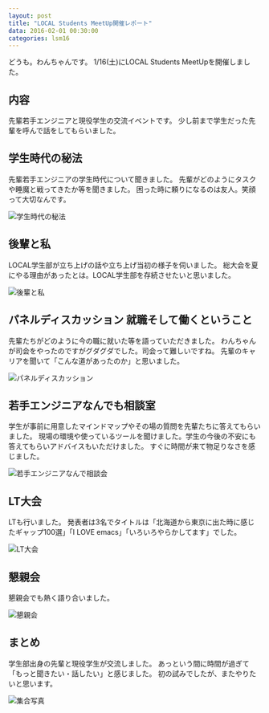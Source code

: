 ```yaml
---
layout: post
title: "LOCAL Students MeetUp開催レポート"
data: 2016-02-01 00:30:00
categories: lsm16
---
```


どうも。わんちゃんです。  1/16(土)にLOCAL Students MeetUpを開催しました。

## 内容
 先輩若手エンジニアと現役学生の交流イベントです。   少し前まで学生だった先輩を呼んで話をしてもらいました。

## 学生時代の秘法
 先輩若手エンジニアの学生時代について聞きました。  先輩がどのようにタスクや睡魔と戦ってきたか等を聞きました。  困った時に頼りになるのは友人。笑顔って大切なんです。

![学生時代の秘法](/static/img/lsm2016/dsc_5943_24359393271_o.jpg)

## 後輩と私
 LOCAL学生部が立ち上げの話や立ち上げ当初の様子を伺いました。  総大会を夏にやる理由があったとは。LOCAL学生部を存続させたいと思いました。

![後輩と私](/static/img/lsm2016/dsc_5967_24333535412_o.jpg)

## パネルディスカッション 就職そして働くということ
 先輩たちがどのように今の職に就いた等を語っていただきました。  わんちゃんが司会をやったのですがグダグダでした。司会って難しいですね。  先輩のキャリアを聞いて「こんな道があったのか」と思いました。

![パネルディスカッション](/static/img/lsm2016/dsc_5988_23814996463_o.jpg)

## 若手エンジニアなんでも相談室
 学生が事前に用意したマインドマップやその場の質問を先輩たちに答えてもらいました。  現場の環境や使っているツールを聞けました。学生の今後の不安にも答えてもらいアドバイスもいただけました。  すぐに時間が来て物足りなさを感じました。

![若手エンジニアなんで相談会](/static/img/lsm2016/dsc_5995_24415574216_o.jpg)

## LT大会
 LTも行いました。   発表者は3名でタイトルは「北海道から東京に出た時に感じたギャップ100選」「I LOVE emacs」「いろいろやらかしてます」でした。

![LT大会](/static/img/lsm2016/dsc_6008_23813597234_o.jpg)

## 懇親会
 懇親会でも熱く語り合いました。  

![懇親会](/static/img/lsm2016/dsc_6050_23813569004_o.jpg)

## まとめ
 学生部出身の先輩と現役学生が交流しました。  あっという間に時間が過ぎて「もっと聞きたい・話したい」と感じました。  初の試みでしたが、またやりたいと思います。

![集合写真](/static/img/lsm2016/dsc_6045_24441754645_o.jpg)